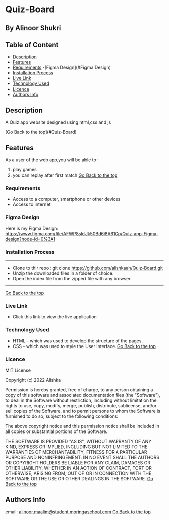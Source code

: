 # Quiz-Board
 ## By Alinoor Shukri

 ## Table of Content

 - [Description](#description)
 - [Features](#features)
 - [Requirements](#requirements)
 -[Figma Design](#Figma Design)
 - [Installation Process](#installation-process)
 - [Live Link](#live-link)
 - [Technology Used](#technology-used)
 - [Licence](#licence)
 - [Authors Info](#authors-info)
 ## Description
 <p>A Quiz app website designed using html,css and js</p>
[Go Back to the top](#Quiz-Board)

## Features

As a user of the web app,you will be able to :
1. play games
1. you can replay after first match
[Go Back to the top](#Quiz-Board)

 ###  Requirements
 * Access to  a computer, smartphone or other devices
 * Access to internet

###  Figma Design
  Here is my Figma Design: https://www.figma.com/file/AFWP8sldJk50Bd6i8A61Cp/Quiz-app-Figma-design?node-id=0%3A1
 ### Installation Process
 ****
* Clone to thir repo : git clone https://github.com/alishkaah/Quiz-Board.git
* Unzip the downloaded files in a folder of choice.
* Open the index file from the zipped file with any browser.
 ****
 [Go Back to the top](#Quiz-Board)
### Live Link
- Click this link to view the live application 
### Technology Used
* HTML - which was used to develop the structure of the pages.
* CSS - which was used to style the User Interface.
[Go Back to the top](#Quiz-Board)

### Licence

MIT License

Copyright (c) 2022 Alishka

Permission is hereby granted, free of charge, to any person obtaining a copy
of this software and associated documentation files (the "Software"), to deal
in the Software without restriction, including without limitation the rights
to use, copy, modify, merge, publish, distribute, sublicense, and/or sell
copies of the Software, and to permit persons to whom the Software is
furnished to do so, subject to the following conditions:

The above copyright notice and this permission notice shall be included in all
copies or substantial portions of the Software.

THE SOFTWARE IS PROVIDED "AS IS", WITHOUT WARRANTY OF ANY KIND, EXPRESS OR
IMPLIED, INCLUDING BUT NOT LIMITED TO THE WARRANTIES OF MERCHANTABILITY,
FITNESS FOR A PARTICULAR PURPOSE AND NONINFRINGEMENT. IN NO EVENT SHALL THE
AUTHORS OR COPYRIGHT HOLDERS BE LIABLE FOR ANY CLAIM, DAMAGES OR OTHER
LIABILITY, WHETHER IN AN ACTION OF CONTRACT, TORT OR OTHERWISE, ARISING FROM,
OUT OF OR IN CONNECTION WITH THE SOFTWARE OR THE USE OR OTHER DEALINGS IN THE
SOFTWARE.
[Go Back to the top](#Quiz-Board)
## Authors Info
email: alinoor.maalim@student.moringaschool.com
[Go Back to the top](#Quiz-Board)
